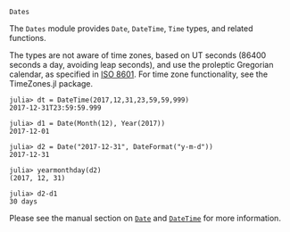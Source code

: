 ```
Dates
```

The `Dates` module provides `Date`, `DateTime`, `Time` types, and related functions.

The types are not aware of time zones, based on UT seconds (86400 seconds a day, avoiding leap seconds), and use the proleptic Gregorian calendar, as specified in [ISO 8601](https://en.wikipedia.org/wiki/ISO_8601). For time zone functionality, see the TimeZones.jl package.

```jldoctest
julia> dt = DateTime(2017,12,31,23,59,59,999)
2017-12-31T23:59:59.999

julia> d1 = Date(Month(12), Year(2017))
2017-12-01

julia> d2 = Date("2017-12-31", DateFormat("y-m-d"))
2017-12-31

julia> yearmonthday(d2)
(2017, 12, 31)

julia> d2-d1
30 days
```

Please see the manual section on [`Date`](@ref) and [`DateTime`](@ref) for more information.
